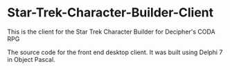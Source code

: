 Star-Trek-Character-Builder-Client
==================================

This is the client for the Star Trek Character Builder for Decipher's CODA RPG

The source code for the front end desktop client. It was built using Delphi 7 in Object Pascal.
